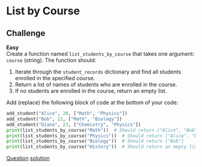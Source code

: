 # List by Course

## Challenge

**Easy**  
Create a function named `list_students_by_course` that takes one argument: `course` (string). The function should:

1. Iterate through the `student_records` dictionary and find all students enrolled in the specified course.  
2. Return a list of names of students who are enrolled in the course.  
3. If no students are enrolled in the course, return an empty list.  

Add (replace) the following block of code at the bottom of your code:

```python
add_student("Alice", 20, ["Math", "Physics"])
add_student("Bob", 22, ["Math", "Biology"])
add_student("Diana", 23, ["Chemistry", "Physics"])
print(list_students_by_course("Math"))  # Should return ["Alice", "Bob"]
print(list_students_by_course("Physics"))  # Should return ["Alice", "Diana"]
print(list_students_by_course("Biology"))  # Should return ["Bob"]
print(list_students_by_course("History"))  # Should return an empty list
```

[Question](q.py) [solution](solution.py)